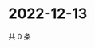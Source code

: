 # 2022-12-13

共 0 条

<!-- BEGIN WEIBO -->
<!-- 最后更新时间 Tue Dec 13 2022 15:12:50 GMT+0800 (China Standard Time) -->

<!-- END WEIBO -->
